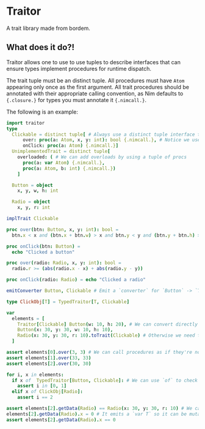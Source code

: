 # Traitor

A trait library made from bordem.

## What does it do?!

Traitor allows one to use to use tuples to describe interfaces that can ensure types implement procedures for runtime dispatch.

The trait tuple must be an distinct tuple.
All procedures must have `Atom` appearing only once as the first argument.
All trait procedures should be annotated with their appropriate calling convention,
as Nim defaults to `{.closure.}` for types you must annotate it `{.nimcall.}`.


The following is an example:

```nim
import traitor
type
  Clickable = distinct tuple[ # Always use a distinct tuple interface to make it clean and cause `implTrait` requires it
      over: proc(a: Atom, x, y: int): bool {.nimcall.}, # Notice we use `Atom` as the first parameter and it's always the only `Atom`
      onClick: proc(a: Atom) {.nimcall.}]
  UnimplementedTrait = distinct tuple[
    overloaded: ( # We can add overloads by using a tuple of procs
      proc(a: var Atom) {.nimcall.},
      proc(a: Atom, b: int) {.nimcall.})
    ]

  Button = object
    x, y, w, h: int

  Radio = object
    x, y, r: int

implTrait Clickable

proc over(btn: Button, x, y: int): bool =
  btn.x < x and (btn.x + btn.w) > x and btn.y < y and (btn.y + btn.h) > y

proc onClick(btn: Button) =
  echo "Clicked a button"

proc over(radio: Radio, x, y: int): bool =
  radio.r >= (abs(radio.x - x) + abs(radio.y - y))

proc onClick(radio: Radio) = echo "Clicked a radio"

emitConverter Button, Clickable # Emit a `converter` for `Button` -> `Traitor[Clickable]`

type ClickObj[T] = TypedTraitor[T, Clickable]

var
  elements = [
    Traitor[Clickable] Button(w: 10, h: 20), # We can convert directly if we use `emitConvert`
    Button(x: 30, y: 30, w: 10, h: 10),
    Radio(x: 30, y: 30, r: 10).toTrait(Clickable) # Otherwise we need to convert with `toTrait(trait)`
  ]

assert elements[0].over(3, 3) # We can call procedures as if they're normal
assert elements[1].over(33, 33)
assert elements[2].over(30, 30)

for i, x in elements:
  if x of  TypedTraitor[Button, Clickable]: # We can use `of` to check if it's the given type
    assert i in [0, 1]
  elif x of ClickObj[Radio]:
    assert i == 2

assert elements[2].getData(Radio) == Radio(x: 30, y: 30, r: 10) # We can use `getData` to extract data
elements[2].getData(Radio).x = 0 # It emits a `var T` so it can be mutated
assert elements[2].getData(Radio).x == 0
```



